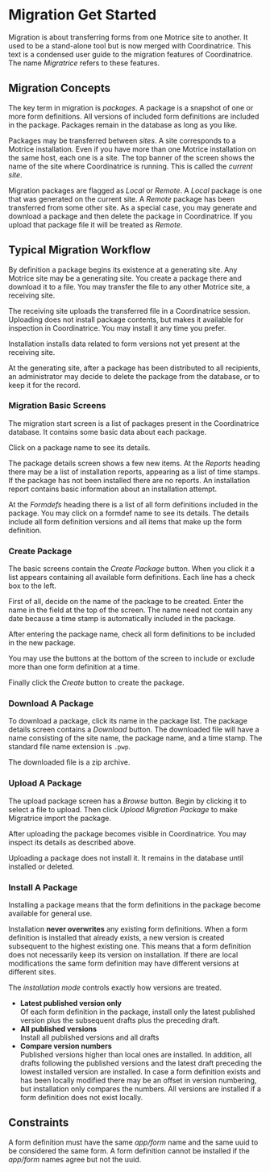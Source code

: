 # Migration Get Started #

Migration is about transferring forms from one Motrice site to another. It used to be a stand-alone tool but is now merged with Coordinatrice. This text is a condensed user guide to the migration features of Coordinatrice. The name *Migratrice* refers to these features.

## Migration Concepts ##

The key term in migration is *packages*.  A package is a snapshot of one or more form definitions. All versions of included form definitions are included in the package. Packages remain in the database as long as you like.

Packages may be transferred between *sites*. A site corresponds to a Motrice installation. Even if you have more than one Motrice installation on the same host, each one is a site. The top banner of the screen shows the name of the site where Coordinatrice is running. This is called the *current site*.

Migration packages are flagged as *Local* or *Remote*. A *Local* package is one that was generated on the current site. A *Remote* package has been transferred from some other site. As a special case, you may generate and download a package and then delete the package in Coordinatrice. If you upload that package file it will be treated as *Remote*.

## Typical Migration Workflow ##

By definition a package begins its existence at a generating site. Any Motrice site may be a generating site. You create a package there and download it to a file. You may transfer the file to any other Motrice site, a receiving site.

The receiving site uploads the transferred file in a Coordinatrice session. Uploading does not install package contents, but makes it available for inspection in Coordinatrice. You may install it any time you prefer.

Installation installs data related to form versions not yet present at the receiving site.

At the generating site, after a package has been distributed to all recipients, an administrator may decide to delete the package from the database, or to keep it for the record.

### Migration Basic Screens ###

The migration start screen is a list of packages present in the Coordinatrice database. It contains some basic data about each package.

Click on a package name to see its details.

The package details screen shows a few new items. At the *Reports* heading there may be a list of installation reports, appearing as a list of time stamps. If the package has not been installed there are no reports. An installation report contains basic information about an installation attempt.

At the *Formdefs* heading there is a list of all form definitions included in the package. You may click on a formdef name to see its details. The details include all form definition versions and all items that make up the form definition.

### Create Package ###

The basic screens contain the *Create Package* button. When you click it a list appears containing all available form definitions. Each line has a check box to the left.

First of all, decide on the name of the package to be created. Enter the name in the field at the top of the screen. The name need not contain any date because a time stamp is automatically included in the package.

After entering the package name, check all form definitions to be included in the new package.

You may use the buttons at the bottom of the screen to include or exclude more than one form definition at a time.

Finally click the *Create* button to create the package.

### Download A Package ###

To download a package, click its name in the package list. The package details screen contains a *Download* button. The downloaded file will have a name consisting of the site name, the package name, and a time stamp. The standard file name extension is `.pwp`.

The downloaded file is a zip archive.

### Upload A Package ###

The upload package screen has a *Browse* button. Begin by clicking it to select a file to upload. Then click *Upload Migration Package* to make Migratrice import the package.

After uploading the package becomes visible in Coordinatrice. You may inspect its details as described above.

Uploading a package does not install it. It remains in the database until installed or deleted.

### Install A Package ###

Installing a package means that the form definitions in the package become available for general use.

Installation **never overwrites** any existing form definitions. When a form definition is installed that already exists, a new version is created subsequent to the highest existing one. This means that a form definition does not necessarily keep its version on installation. If there are local modifications the same form definition may have different versions at different sites.

The *installation mode* controls exactly how versions are treated.


* **Latest published version only**  
 Of each form definition in the package, install only the latest published version plus the subsequent drafts plus the preceding draft.
* **All published versions**  
 Install all published versions and all drafts
* **Compare version numbers**  
 Published versions higher than local ones are installed. In addition, all drafts following the published versions and the latest draft preceding the lowest installed version are installed. In case a form definition exists and has been locally modified there may be an offset in version numbering, but installation only compares the numbers. All versions are installed if a form definition does not exist locally. 

## Constraints ##

A form definition must have the same *app/form* name and the same uuid to be considered the same form. A form definition cannot be installed if the *app/form* names agree but not the uuid.

